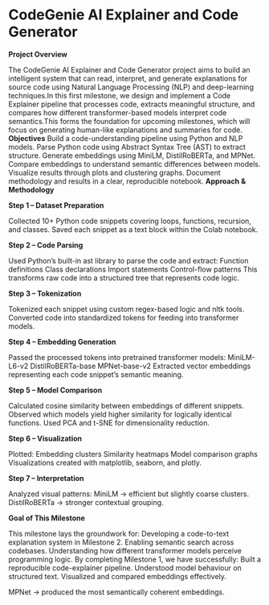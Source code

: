 # CodeGenie AI Explainer and Code Generator
**Project Overview**

The CodeGenie AI Explainer and Code Generator project aims to build an intelligent system that can read, interpret, and generate explanations for source code using Natural Language Processing (NLP) and deep-learning techniques.In this first milestone, we design and implement a Code Explainer pipeline that processes code, extracts meaningful structure, and compares how different transformer-based models interpret code semantics.This forms the foundation for upcoming milestones, which will focus on generating human-like explanations and summaries for code.
**Objectives**
Build a code-understanding pipeline using Python and NLP models.
Parse Python code using Abstract Syntax Tree (AST) to extract structure.
Generate embeddings using MiniLM, DistilRoBERTa, and MPNet.
Compare embeddings to understand semantic differences between models.
Visualize results through plots and clustering graphs.
Document methodology and results in a clear, reproducible notebook.
**Approach & Methodology**

**Step 1 – Dataset Preparation**

Collected 10+ Python code snippets covering loops, functions, recursion, and classes.
Saved each snippet as a text block within the Colab notebook.

**Step 2 – Code Parsing**

Used Python’s built-in ast library to parse the code and extract:
Function definitions
Class declarations
Import statements
Control-flow patterns
This transforms raw code into a structured tree that represents code logic.

**Step 3 – Tokenization**

Tokenized each snippet using custom regex-based logic and nltk tools.
Converted code into standardized tokens for feeding into transformer models.

**Step 4 – Embedding Generation**

Passed the processed tokens into pretrained transformer models:
MiniLM-L6-v2
DistilRoBERTa-base
MPNet-base-v2
Extracted vector embeddings representing each code snippet’s semantic meaning.

**Step 5 – Model Comparison**

Calculated cosine similarity between embeddings of different snippets.
Observed which models yield higher similarity for logically identical functions.
Used PCA and t-SNE for dimensionality reduction.

**Step 6 – Visualization**

Plotted:
Embedding clusters
Similarity heatmaps
Model comparison graphs
Visualizations created with matplotlib, seaborn, and plotly.

**Step 7 – Interpretation**

Analyzed visual patterns:
MiniLM → efficient but slightly coarse clusters.
DistilRoBERTa → stronger contextual grouping.

**Goal of This Milestone**

This milestone lays the groundwork for:
Developing a code-to-text explanation system in Milestone 2.
Enabling semantic search across codebases.
Understanding how different transformer models perceive programming logic.
By completing Milestone 1, we have successfully:
Built a reproducible code-explainer pipeline.
Understood model behaviour on structured text.
Visualized and compared embeddings effectively.

MPNet → produced the most semantically coherent embeddings.
